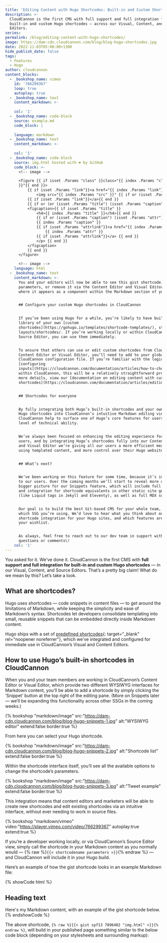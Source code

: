 ```yaml
---
title: 'Editing Content with Hugo Shortcodes: Built-in and Custom Shortcode Support'
description: >-
  CloudCannon is the first CMS with full support and full integration for
  built-in and custom Hugo shortcodes — across our Visual, Content, and Source
  Editors.
series:
permalink: /blog/editing-content-with-hugo-shortcodes/
image: https://dam-cdn.cloudcannon.com/blog/blog-hugo-shortcodes.jpg
date: 2022-11-03T05:00:00+1300
hide_publish_date: false
tags:
  - Features
  - Hugo
author: cloudcannon
content_blocks:
  - _bookshop_name: vimeo
    id: '766299367'
    loop: true
    autoplay: true
  - _bookshop_name: text
    content_markdown: >-
      
    col: '1'
  - _bookshop_name: code-block
    source: example.md
    code_block: |
      
    language: markdown
  - _bookshop_name: text
    content_markdown: >-
      
    col: '1'
  - _bookshop_name: code-block
    source: img.html hosted with ❤ by GitHub
    code_block: >-
      <!-- image -->

      <figure {{ if isset .Params "class" }}class="{{ index .Params "class"
      }}"{{ end }}>
          {{ if isset .Params "link"}}<a href="{{ index .Params "link"}}">{{ end }}
              <img src="{{ index .Params "src" }}" {{ if or (isset .Params "alt") (isset .Params "caption") }}alt="{{ if isset .Params "alt"}}{{ index .Params "alt"}}{{else}}{{ index .Params "caption" }}{{ end }}"{{ end }} />
          {{ if isset .Params "link"}}</a>{{ end }}
          {{ if or (or (isset .Params "title") (isset .Params "caption")) (isset .Params "attr")}}
          <figcaption>{{ if isset .Params "title" }}
              <h4>{{ index .Params "title" }}</h4>{{ end }}
              {{ if or (isset .Params "caption") (isset .Params "attr")}}<p>
              {{ index .Params "caption" }}
              {{ if isset .Params "attrlink"}}<a href="{{ index .Params "attrlink"}}"> {{ end }}
                  {{ index .Params "attr" }}
              {{ if isset .Params "attrlink"}}</a> {{ end }}
              </p> {{ end }} 
          </figcaption>
          {{ end }}
      </figure>

      <!-- image -->
    language: html
  - _bookshop_name: text
    content_markdown: >-
      You and your editors will now be able to see this gist shortcode, edit its
      parameters, or remove it via the Content Editor and Visual Editor views,
      where it appears as a component within the Markdown section of your page.


      ## Configure your custom Hugo shortcodes in CloudCannon


      If you’ve been using Hugo for a while, you’re likely to have built up a
      library of your own [custom
      shortcodes](https://gohugo.io/templates/shortcode-templates/), stored in
      layouts/shortcodes/. If you’re working locally or within CloudCannon’s
      Source Editor, you can use them immediately.


      To ensure that others can use or edit custom shortcodes from CloudCannon’s
      Content Editor or Visual Editor, you’ll need to add to your global
      CloudCannon configuration file. If you’re familiar with the logic behind
      [configuring
      inputs](https://cloudcannon.com/documentation/articles/how-to-choose-what-input-is-used-in-the-data-editor/?ssg=Hugo)
      within CloudCannon, this will be a relatively straightforward process. For
      more details, view our [documentation on editing content with custom Hugo
      shortcodes](https://cloudcannon.com/documentation/articles/editing-with-hugo-shortcodes/).


      ## Shortcodes for everyone


      By fully integrating both Hugo’s built-in shortcodes and your own custom
      Hugo shortcodes into CloudCannon’s intuitive Markdown editing views,
      CloudCannon help to surface one of Hugo’s core features for users with any
      level of technical ability.


      We’ve always been focused on enhancing the editing experience for our
      users, and by integrating Hugo’s shortcodes fully into our Content Editor
      and Visual Editor we’re giving all our users a more efficient means of
      using templated content, and more control over their Hugo websites.


      ## What’s next?


      We’ve been working on this feature for some time, because it’s important
      to our users. Over the coming months we’ll start to reveal more of the
      bigger picture for our Snippets feature, which will include full support
      and integration for shortcode equivalents in other static site generators
      (like Liquid tags in Jekyll and Eleventy), as well as full MDX support.


      Our goal is to build the best Git-based CMS for your whole team, no matter
      which SSG you’re using. We’d love to hear what you think about our
      shortcode integration for your Hugo sites, and which features are still on
      your wishlist.


      As always, feel free to reach out to our dev team in support with any
      questions or comments\!
    col: '1'
---
```

You asked for it. We’ve done it. CloudCannon is the first CMS with **full support and full integration for built-in and custom Hugo shortcodes** — in our Visual, Content, and Source Editors. That’s a pretty big claim\! What do we mean by this? Let’s take a look.

## What are shortcodes?

Hugo uses shortcodes — code snippets in content files — to get around the limitations of Markdown, while keeping the simplicity and ease of Markdown’s syntax. Shortcodes let developers consolidate templating into small, reusable snippets that can be embedded directly inside Markdown content.

Hugo ships with a set of [predefined shortcodes](https://gohugo.io/content-management/shortcodes/#use-hugos-built-in-shortcodes){: target="_blank" rel="noopener noreferrer"}, which we’ve integrated and configured for immediate use in CloudCannon’s Visual and Content Editors.

## How to use Hugo’s built-in shortcodes in CloudCannon

When you and your team members are working in CloudCannon’s Content Editor or Visual Editor, which provide two different WYSIWYG interfaces for Markdown content, you’ll be able to add a shortcode by simply clicking the ‘Snippet’ button at the top right of the editing pane. (More on Snippets later — we’ll be expanding this functionality across other SSGs in the coming weeks.)

{% bookshop "markdown/image" src:"https://dam-cdn.cloudcannon.com/blog/blog-hugo-snippets-1.jpg" alt:"WYSIWYG editor" extend:false border:true %}

From here you can select your Hugo shortcode.

{% bookshop "markdown/image" src:"https://dam-cdn.cloudcannon.com/blog/blog-hugo-snippets-2.jpg" alt:"Shortcode list" extend:false border:true %}

Within the shortcode interface itself, you’ll see all the available options to change the shortcode’s parameters.

{% bookshop "markdown/image" src:"https://dam-cdn.cloudcannon.com/blog/blog-hugo-snippets-3.jpg" alt:"Tweet example" extend:false border:true %}

This integration means that content editors and marketers will be able to create new shortcodes and edit existing shortcodes via an intuitive interface, without ever needing to work in source files.

{% bookshop "markdown/vimeo" video:"https://player.vimeo.com/video/766299367" autoplay:true extend:true %}

If you’re a developer working locally, or via CloudCannon’s Source Editor
view, simply call the shortcode in your Markdown content as you normally
would — {% raw %}`{{< shortcodename parameters >}}`{% endraw %} — and CloudCannon will include
it in your Hugo build.

Here’s an example of how the gist shortcode looks in an example Markdown
file:

{% showCode html %} 
## Heading text

Here's my Markdown content, with an example of the gist shortcode below.
{% endshowCode %}

The above shortcode, `{% raw %}{{< gist spf13 7896402 "img.html" >}}{% endraw %}`, will build
in your published page something similar to the below code block
(depending on your stylesheets and surrounding markup):